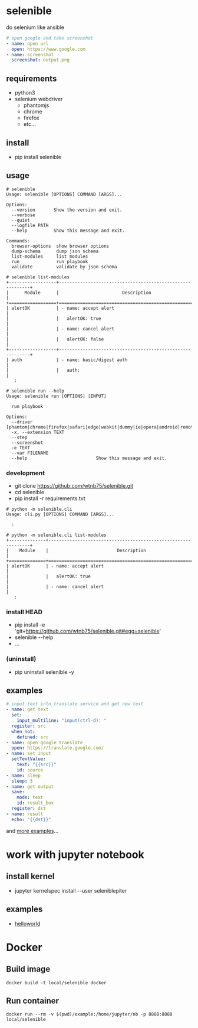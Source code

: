# selenible

do selenium like ansible

```yaml
# open google and take screenshot
- name: open url
  open: https://www.google.com
- name: screenshot
  screenshot: output.png
```

## requirements

- python3
- selenium webdriver
    - phantomjs
    - chrome
    - firefox
    - etc...

## install

- pip install selenible

## usage

```
# selenible
Usage: selenible [OPTIONS] COMMAND [ARGS]...

Options:
  --version       Show the version and exit.
  --verbose
  --quiet
  --logfile PATH
  --help          Show this message and exit.

Commands:
  browser-options  show browser options
  dump-schema      dump json schema
  list-modules     list modules
  run              run playbook
  validate         validate by json schema
```

```
# selenible list-modules
+------------------+-----------------------------------------------------------+
|      Module      |                        Description                        |
+==================+===========================================================+
| alertOK          | - name: accept alert                                      |
|                  |   alertOK: true                                           |
|                  | - name: cancel alert                                      |
|                  |   alertOK: false                                          |
+------------------+-----------------------------------------------------------+
| auth             | - name: basic/digest auth                                 |
|                  |   auth:                                                   |
   :
```

```
# selenible run --help
Usage: selenible run [OPTIONS] [INPUT]

  run playbook

Options:
  --driver [phantom|chrome|firefox|safari|edge|webkit|dummy|ie|opera|android|remote]
  -x, --extension TEXT
  --step
  --screenshot
  -e TEXT
  --var FILENAME
  --help                          Show this message and exit.
```

### development

- git clone https://github.com/wtnb75/selenible.git
- cd selenible
- pip install -r requirements.txt

```
# python -m selenible.cli
Usage: cli.py [OPTIONS] COMMAND [ARGS]...

  :

# python -m selenible.cli list-modules
+--------------+---------------------------------------------------------------+
|    Module    |                          Description                          |
+==============+===============================================================+
| alertOK      | - name: accept alert                                          |
|              |   alertOK: true                                               |
|              | - name: cancel alert                                          |
   :
```

### install HEAD

- pip install -e 'git+https://github.com/wtnb75/selenible.git#egg=selenible'
- selenible --help
- ...

### (uninstall)

- pip uninstall selenible -y

## examples

```yaml
# input text into translate service and get new text
- name: get text
  set:
    input_multiline: "input(ctrl-d): "
  register: src
  when_not:
    defined: src
- name: open google translate
  open: https://translate.google.com/
- name: set input
  setTextValue:
    text: "{{src}}"
    id: source
- name: sleep
  sleep: 3
- name: get output
  save:
    mode: text
    id: result_box
  register: dst
- name: result
  echo: "{{dst}}"
```

and [more examples](example/)...

# work with jupyter notebook

## install kernel

- jupyter kernelspec install --user seleniblepiter

## examples

- [helloworld](example/helloworld.ipynb)

# Docker

## Build image

```
docker build -t local/selenible docker
```

## Run container

```
docker run --rm -v $(pwd)/example:/home/jupyter/nb -p 8888:8888 local/selenible
```
